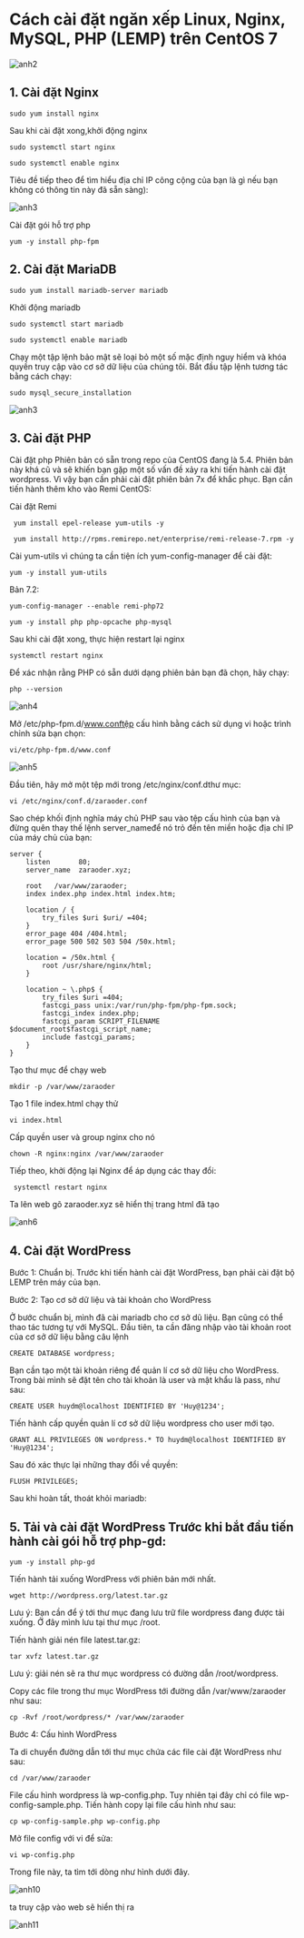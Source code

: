 # Cách cài đặt ngăn xếp Linux, Nginx, MySQL, PHP (LEMP) trên CentOS 7

![anh2](https://image.prntscr.com/image/IeW3rOUkRq_zg55Kb54DEA.png)

## 1. Cài đặt Nginx
```
sudo yum install nginx
```
Sau khi cài đặt xong,khởi động nginx
```
sudo systemctl start nginx

sudo systemctl enable nginx
```
Tiêu đề tiếp theo để tìm hiểu địa chỉ IP công cộng của bạn là gì nếu bạn không có thông tin này đã sẵn sàng):

![anh3](https://image.prntscr.com/image/947eIZZQTru3NflO_qptqw.png)

Cài đặt gói hỗ trợ php
```
yum -y install php-fpm
```

## 2. Cài đặt MariaDB
```
sudo yum install mariadb-server mariadb
```
Khởi động mariadb
```
sudo systemctl start mariadb

sudo systemctl enable mariadb
```
Chạy một tập lệnh bảo mật sẽ loại bỏ một số mặc định nguy hiểm và khóa quyền truy cập vào cơ sở dữ liệu của chúng tôi. Bắt đầu tập lệnh tương tác bằng cách chạy:

```
sudo mysql_secure_installation
```
![anh3](https://image.prntscr.com/image/P0WvDOOLSASKrLiV2z___g.png)

## 3. Cài đặt PHP

Cài đặt php Phiên bản có sẵn trong repo của CentOS đang là 5.4. Phiên bản này khá cũ và sẽ khiến bạn gặp một số vấn đề xảy ra khi tiến hành cài đặt wordpress. Vì vậy bạn cần phải cài đặt phiên bản 7x để khắc phục. Bạn cần tiến hành thêm kho vào Remi CentOS:

Cài đặt Remi
```
 yum install epel-release yum-utils -y

 yum install http://rpms.remirepo.net/enterprise/remi-release-7.rpm -y
 ```
 Cài yum-utils vì chúng ta cần tiện ích yum-config-manager để cài đặt:
```
yum -y install yum-utils
```
Bản 7.2:
```
yum-config-manager --enable remi-php72

yum -y install php php-opcache php-mysql
```
Sau khi cài đặt xong, thực hiện restart lại nginx
```
systemctl restart nginx
```
Để xác nhận rằng PHP có sẵn dưới dạng phiên bản bạn đã chọn, hãy chạy:
```
php --version
```
![anh4](https://image.prntscr.com/image/mzQKsTBZTGy1hzTUIVQ5-Q.png)

Mở /etc/php-fpm.d/www.conftệp cấu hình bằng cách sử dụng vi hoặc trình chỉnh sửa bạn chọn:
```
vi/etc/php-fpm.d/www.conf
```
![anh5](https://image.prntscr.com/image/CceotYbzQ3CvrxiHUIaRvw.png)

Đầu tiên, hãy mở một tệp mới trong /etc/nginx/conf.dthư mục:
```
vi /etc/nginx/conf.d/zaraoder.conf

 ```
Sao chép khối định nghĩa máy chủ PHP sau vào tệp cấu hình của bạn và đừng quên thay thế lệnh server_nameđể nó trỏ đến tên miền hoặc địa chỉ IP của máy chủ của bạn:

```
server {
    listen       80;
    server_name  zaraoder.xyz;

    root   /var/www/zaraoder;
    index index.php index.html index.htm;

    location / {
        try_files $uri $uri/ =404;
    }
    error_page 404 /404.html;
    error_page 500 502 503 504 /50x.html;

    location = /50x.html {
        root /usr/share/nginx/html;
    }

    location ~ \.php$ {
        try_files $uri =404;
        fastcgi_pass unix:/var/run/php-fpm/php-fpm.sock;
        fastcgi_index index.php;
        fastcgi_param SCRIPT_FILENAME $document_root$fastcgi_script_name;
        include fastcgi_params;
    }
}
```
Tạo thư mục để chạy web
```
mkdir -p /var/www/zaraoder

```
Tạo 1 file index.html chạy thử
```
vi index.html
```
Cấp quyền user và group nginx cho nó
```
chown -R nginx:nginx /var/www/zaraoder
```
Tiếp theo, khởi động lại Nginx để áp dụng các thay đổi:
```
 systemctl restart nginx
```

Ta lên web gõ zaraoder.xyz sẽ hiển thị trang html đã tạo

![anh6](https://image.prntscr.com/image/y8lhNU3fTfKb6-qX41gRMA.png)

## 4. Cài đặt WordPress

Bước 1: Chuẩn bị. Trước khi tiến hành cài đặt WordPress, bạn phải cài đặt bộ LEMP trên máy của bạn.

Bước 2: Tạo cơ sở dữ liệu và tài khoản cho WordPress

Ở bước chuẩn bị, mình đã cài mariadb cho cơ sở dũ liệu. Bạn cũng có thể thao tác tương tự với MySQL. Đầu tiên, ta cần đăng nhập vào tài khoản root của cơ sở dữ liệu bằng câu lệnh
```
CREATE DATABASE wordpress;
```
Bạn cần tạo một tài khoản riêng để quản lí cơ sở dữ liệu cho WordPress. Trong bài mình sẽ đặt tên cho tài khoản là user và mật khẩu là pass, như sau:
```
CREATE USER huydm@localhost IDENTIFIED BY 'Huy@1234';
```
Tiến hành cấp quyền quản lí cơ sở dữ liệu wordpress cho user mới tạo.
```
GRANT ALL PRIVILEGES ON wordpress.* TO huydm@localhost IDENTIFIED BY 'Huy@1234';
 ```
Sau đó xác thực lại những thay đổi về quyền:

```
FLUSH PRIVILEGES;
```
Sau khi hoàn tất, thoát khỏi mariadb:

## 5. Tải và cài đặt WordPress Trước khi bắt đầu tiến hành cài gói hỗ trợ php-gd:
```
yum -y install php-gd
```
Tiến hành tải xuống WordPress với phiên bản mới nhất.
```
wget http://wordpress.org/latest.tar.gz
```
Lưu ý: Bạn cần để ý tới thư mục đang lưu trữ file wordpress đang được tải xuống. Ở đây mình lưu tại thư mục /root.

Tiến hành giải nén file latest.tar.gz:
```
tar xvfz latest.tar.gz
```
Lưu ý: giải nén sẽ ra thư mục wordpress có đường dẫn /root/wordpress.

Copy các file trong thư mục WordPress tới đường dẫn /var/www/zaraoder như sau:
```
cp -Rvf /root/wordpress/* /var/www/zaraoder
```
Bước 4: Cấu hình WordPress

Ta di chuyển đường dẫn tới thư mục chứa các file cài đặt WordPress như sau:
```
cd /var/www/zaraoder
```
File cấu hình wordpress là wp-config.php. Tuy nhiên tại đây chỉ có file wp-config-sample.php. Tiến hành copy lại file cấu hình như sau:
```
cp wp-config-sample.php wp-config.php
```
Mở file config với vi để sửa:
```
vi wp-config.php
```
Trong file này, ta tìm tới dòng như hình dưới đây.

![anh10](https://image.prntscr.com/image/GcUEZoEqSnCUSNx9r-WHiw.png)

ta truy cập vào web sẽ hiển thị ra

![anh11](https://image.prntscr.com/image/LdR8SvE2Qaa8jTx6TEHriA.png)